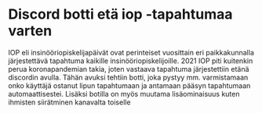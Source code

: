 # Discord botti etä iop -tapahtumaa varten

IOP eli insinööriopiskelijapäivät ovat perinteiset vuosittain eri paikkakunnalla järjestettävä tapahtuma kaikille insinööriopiskelijoille.
2021 IOP piti kuitenkin perua koronapandemian takia, joten vastaava tapahtuma järjestettiin etänä discordin avulla. Tähän avuksi tehtiin botti, joka pystyy mm. varmistamaan onko käyttäjä ostanut lipun tapahtumaan ja antamaan pääsyn tapahtumaan automaattisestei. Lisäksi botilla on myös muutama lisäominaisuus kuten ihmisten siirätminen kanavalta toiselle

